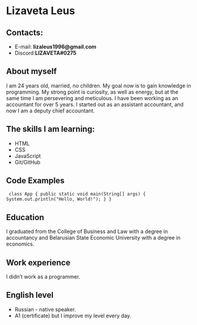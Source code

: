 # Lizaveta Leus
## Contacts:
* E-mail: __lizaleus1996@gmail.com__
* Discord:__LIZAVETA#0275__
## About myself
I am 24 years old, married, no children. 
My goal now is to gain knowledge in programming. My strong point is curiosity, as well as energy, but at the same time I am persevering and meticulous. I have been working as an accountant for over 5 years. I started out as an assistant accountant, and now I am a deputy chief accountant.
## The skills I am learning:
* HTML
* CSS
* JavaScript
* Git/GitHub
## Code Examples
`` 
   class App {
      public static void main(String[] args) {
          System.out.println("Hello, World!");
      }
   }    
``
## Education
I graduated from the College of Business and Law with a degree in accountancy and Belarusian State Economic University with a degree in economics.
## Work experience
I didn’t work as a programmer.
## English level 
* Russian - native speaker.
* A1 (certificate) but I improve my level every day.
